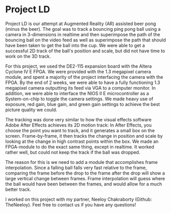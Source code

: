 # Project LD 

Project LD is our attempt at Augmented Reality (AR) assisted beer pong (minus the beer). The goal was to track a bouncing ping pong ball using a camera in 3-dimensions in realtime and then superimpose the path of the bouncing ball on the video feed as well as superimpose the path that should have been taken to get the ball into the cup. We were able to get a successful 2D track of the ball's position and scale, but did not have time to work on the 3D track.

For this project, we used the DE2-115 expansion board with the Altera Cyclone IV E FPGA. We were provided with the 1.3 megapixel camera module, and spent a majority of the project interfacing the camera with the FPGA. By the end of 2 weeks, we were able to have a fully functioning 1.3 megapixel camera outputting its feed via VGA to a computer monitor. In addition, we were able to interface the NIOS II E microcontroller as a System-on-chip to toggle the camera settings. We made heavy use of exposure, red gain, blue gain, and green gain settings to achieve the best picture quality we could. 

The tracking was done very similar to how the visual effects software Adobe After Effects achieves its 2D motion track: In After Effects, you choose the point you want to track, and it generates a small box on the screen. Frame-by-frame, it then tracks the change in position and scale by looking at the change in high contrast points within the box. We made an FPGA-module to do the exact same thing, except in realtime. It worked rather well, but could not keep the track if the ball was dropped. 

The reason for this is we need to add a module that accomplishes frame interpolation. Since a falling ball falls very fast relative to the frame, comparing the frame before the drop to the frame after the drop will show a large vertical change between frames. Frame interpolation will guess where the ball would have been between the frames, and would allow for a much better track. 

I worked on this project with my partner, Neeloy Chakraborty (Github: TheNeeloy). Feel free to contact us if you have any questions! 


